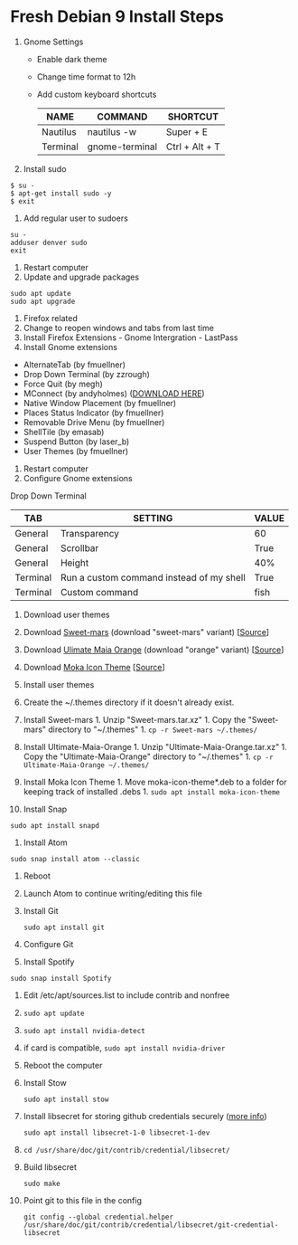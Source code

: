 # Fresh Debian 9 Install Steps
1. Gnome Settings
    - Enable dark theme
    - Change time format to 12h
    - Add custom keyboard shortcuts
    
        | NAME     | COMMAND        | SHORTCUT       |
        | ---      | ---            | ---            |
        | Nautilus | nautilus -w    | Super + E      |
        | Terminal | gnome-terminal | Ctrl + Alt + T |

1. Install sudo
```
$ su -
$ apt-get install sudo -y
$ exit
```
1. Add regular user to sudoers
```
su -
adduser denver sudo
exit
```
1. Restart computer
1. Update and upgrade packages
```
sudo apt update
sudo apt upgrade
```
1. Firefox related
  1. Change to reopen windows and tabs from last time
  1. Install Firefox Extensions
    - Gnome Intergration
    - LastPass
1. Install Gnome extensions
  - AlternateTab (by fmuellner)
  - Drop Down Terminal (by zzrough)
  - Force Quit (by megh)
  - MConnect (by andyholmes) ([DOWNLOAD HERE](https://github.com/andyholmes/gnome-shell-extension-mconnect))
  - Native Window Placement (by fmuellner)
  - Places Status Indicator (by fmuellner)
  - Removable Drive Menu (by fmuellner)
  - ShellTile (by emasab)
  - Suspend Button (by laser_b)
  - User Themes (by fmuellner)
1. Restart computer
1. Configure Gnome extensions

Drop Down Terminal

| TAB      | SETTING                                  | VALUE |
| ---      | ---                                      | ---   |
| General  | Transparency                             | 60    |
| General  | Scrollbar                                | True  |
| General  | Height                                   | 40%   |
| Terminal | Run a custom command instead of my shell | True  |
| Terminal | Custom command                           | fish  |

1. Download user themes
  1. Download [Sweet-mars](https://www.gnome-look.org/p/1253385/) (download "sweet-mars" variant) [[Source](https://github.com/EliverLara/Sweet)]
  1. Download [Ulimate Maia Orange](https://www.gnome-look.org/p/1253385/) (download "orange" variant) [[Source](https://github.com/bolimage/Ultimate-Maia)]
  1. Download [Moka Icon Theme](https://snwh.org/moka/download) [[Source](https://github.com/snwh/moka-icon-theme)]
1. Install user themes
  1. Create the ~/.themes directory if it doesn't already exist.
  1. Install Sweet-mars
    1. Unzip "Sweet-mars.tar.xz"
    1. Copy the "Sweet-mars" directory to "~/.themes"
    1. `cp -r Sweet-mars ~/.themes/`      
  1. Install Ultimate-Maia-Orange
    1. Unzip "Ultimate-Maia-Orange.tar.xz"
    1. Copy the "Ultimate-Maia-Orange" directory to "~/.themes"
    1. `cp -r Ultimate-Maia-Orange ~/.themes/`
  1. Install Moka Icon Theme
    1. Move moka-icon-theme*.deb to a folder for keeping track of installed .debs
    1. `sudo apt install moka-icon-theme`

1. Install Snap

  `sudo apt install snapd`

1. Install Atom

  `sudo snap install atom --classic`

1. Reboot
1. Launch Atom to continue writing/editing this file
1. Install Git

    `sudo apt install git`

1. Configure Git
1. Install Spotify

  `sudo snap install Spotify`

1. Edit /etc/apt/sources.list to include contrib and nonfree
1. `sudo apt update`
1. `sudo apt install nvidia-detect`
1. if card is compatible, `sudo apt install nvidia-driver`
1. Reboot the computer
1. Install Stow

    `sudo apt install stow`

1. Install libsecret for storing github credentials securely ([more info](https://askubuntu.com/questions/773455/what-is-the-correct-way-to-use-git-with-gnome-keyring-and-https-repos))

    `sudo apt install libsecret-1-0 libsecret-1-dev`

1. `cd /usr/share/doc/git/contrib/credential/libsecret/`
1. Build libsecret

    `sudo make`

1. Point git to this file in the config

    `git config --global credential.helper /usr/share/doc/git/contrib/credential/libsecret/git-credential-libsecret`

